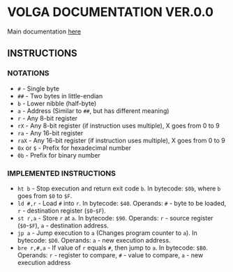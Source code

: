 # VOLGA DOCUMENTATION VER.0.0
Main documentation [here](Main.md)
## INSTRUCTIONS
### NOTATIONS
+ `#` - Single byte
+ `##` - Two bytes in little-endian
+ `b` - Lower nibble (half-byte)
+ `a` - Address (Similar to `##`, but has different meaning)
+ `r` - Any 8-bit register
+ `rX` - Any 8-bit register (if instruction uses multiple), X goes from 0 to 9
+ `ra` - Any 16-bit register
+ `raX` - Any 16-bit register (if instruction uses multiple), X goes from 0 to 9
+ `0x` or `$` - Prefix for hexadecimal number
+ `0b` - Prefix for binary number
### IMPLEMENTED INSTRUCTIONS
+ `ht b` - Stop execution and return exit code `b`. In bytecode: `$0b`, where `b` goes from `$0` to `$F`.
+ `ld #,r` - Load `#` into `r`. In bytecode: `$40`. Operands: `#` - byte to be loaded, `r` - destination register (`$0`-`$F`).
+ `st r,a` - Store `r` at `a`. In bytecode: `$90`. Operands: `r` - source register (`$0`-`$F`), `a` - destination address.
+ `jp a` - Jump execution to `a` (Changes program counter to `a`). In bytecode: `$D0`. Operands: `a` - new execution address.
+ `bre r,#,a` - If value of `r` equals `#`, then jump to `a`. In bytecode: `$B0`. Operands: `r` - register to compare, `#` - value to compare, `a` - new execution address